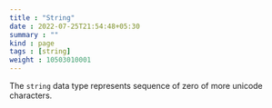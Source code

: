 ```yaml
---
title : "String"
date : 2022-07-25T21:54:48+05:30
summary : ""
kind : page 
tags : [string]
weight : 10503010001
---
```


The `string` data type represents sequence of zero of more unicode characters. 

<!--more-->
